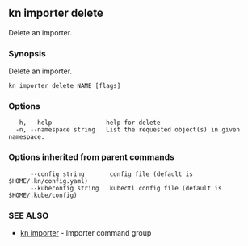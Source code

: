 ## kn importer delete

Delete an importer.

### Synopsis

Delete an importer.

```
kn importer delete NAME [flags]
```

### Options

```
  -h, --help               help for delete
  -n, --namespace string   List the requested object(s) in given namespace.
```

### Options inherited from parent commands

```
      --config string       config file (default is $HOME/.kn/config.yaml)
      --kubeconfig string   kubectl config file (default is $HOME/.kube/config)
```

### SEE ALSO

* [kn importer](kn_importer.md)	 - Importer command group

